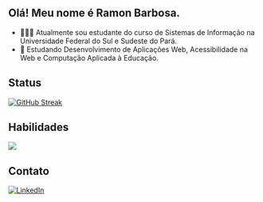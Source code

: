 ## Olá! Meu nome é Ramon Barbosa.
- 👨🏾‍🎓 Atualmente sou estudante do curso de Sistemas de Informação na Universidade Federal do Sul e Sudeste do Pará.
- 🌱 Estudando Desenvolvimento de Aplicações Web, Acessibilidade na Web e Computação Aplicada à Educação.

## Status
[![GitHub Streak](https://streak-stats.demolab.com?user=ramoncbarbosa&theme=tokyonight&border_radius=0)](https://git.io/streak-stats)

## Habilidades
<p>
  <a href="https://skillicons.dev">
    <img src="https://skillicons.dev/icons?i=html,css,tailwind,js,ts,react,next,git,docker,express,sqlite,postgres,sequelize,firebase,mongodb"/>
  </a>
</p>

## Contato
<a href="https://www.linkedin.com/in/ramon-barbosa-712273237/" target="_blank">
  <img src="https://img.shields.io/badge/LinkedIn-0077B5?style=for-the-badge&logo=linkedin&logoColor=white" alt="LinkedIn"/>
</a>
